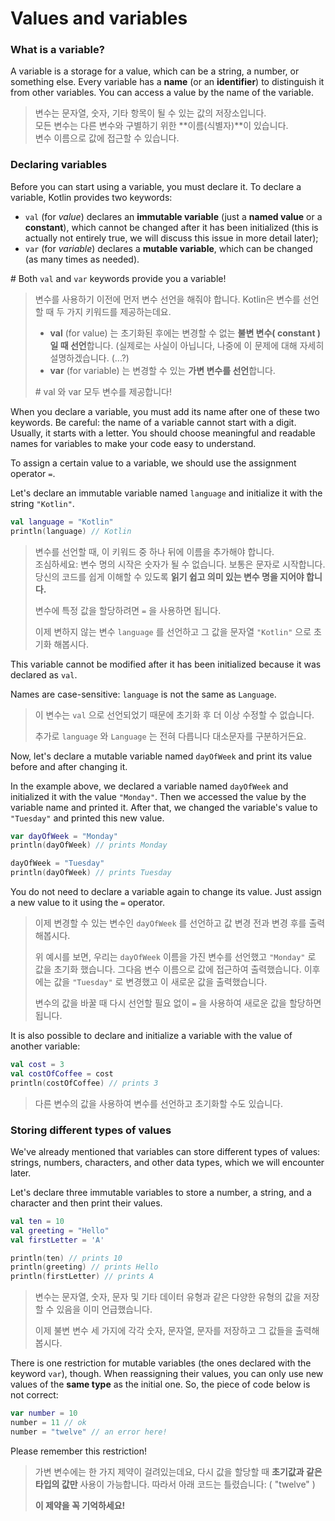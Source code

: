 # Values and variables

### What is a variable?

A variable is a storage for a value, which can be a string, a number, or something else. Every variable has a **name** (or an **identifier**) to distinguish it from other variables. You can access a value by the name of the variable.

> 변수는 문자열, 숫자, 기타 항목이 될 수 있는 값의 저장소입니다.\
> 모든 변수는 다른 변수와 구별하기 위한 **이름(식별자)**이 있습니다.\
> 변수 이름으로 값에 접근할 수 있습니다.

### Declaring variables

Before you can start using a variable, you must declare it. To declare a variable, Kotlin provides two keywords:

* `val` (for _value_) declares an **immutable variable** (just a **named value** or a **constant**), which cannot be changed after it has been initialized (this is actually not entirely true, we will discuss this issue in more detail later);
* `var` (for _variable_) declares a **mutable variable**, which can be changed (as many times as needed).

\# Both `val` and `var` keywords provide you a variable!

> 변수를 사용하기 이전에 먼저 변수 선언을 해줘야 합니다. Kotlin은 변수를 선언할 때  두 가지 키워드를 제공하는데요.
>
> * **val** (for value) 는 초기화된 후에는 변경할 수 없는 **불변 변수( constant )일 때 선언**합니다. (실제로는 사실이 아닙니다, 나중에 이 문제에 대해 자세히 설명하겠습니다. (...?)
> * **var** (for variable) 는 변경할 수 있는 **가변 변수를 선언**합니다.
>
> \# val 와 var 모두 변수를 제공합니다!



When you declare a variable, you must add its name after one of these two keywords. Be careful: the name of a variable cannot start with a digit. Usually, it starts with a letter. You should choose meaningful and readable names for variables to make your code easy to understand.

To assign a certain value to a variable, we should use the assignment operator `=`.

Let's declare an immutable variable named `language` and initialize it with the string `"Kotlin"`.

```kotlin
val language = "Kotlin" 
println(language) // Kotlin
```

> 변수를 선언할 때, 이 키워드 중 하나 뒤에 이름을 추가해야 합니다.\
> 조심하세요: 변수 명의 시작은 숫자가 될 수 없습니다. 보통은 문자로 시작합니다.\
> 당신의 코드를 쉽게 이해할 수 있도록 **읽기 쉽고 의미 있는 변수 명을 지어야 합니다.**
>
> 변수에 특정 값을 할당하려면 `=` 을 사용하면 됩니다.
>
> 이제 변하지 않는 변수 `language` 를 선언하고 그 값을 문자열 `"Kotlin"` 으로 초기화 해봅시다.



This variable cannot be modified after it has been initialized because it was declared as `val`.

Names are case-sensitive: `language` is not the same as `Language`.

> 이 변수는 `val` 으로 선언되었기 때문에 초기화 후 더 이상 수정할 수 없습니다.
>
> 추가로 `language` 와 `Language` 는 전혀 다릅니다 대소문자를 구분하거든요.&#x20;



Now, let's declare a mutable variable named `dayOfWeek` and print its value before and after changing it.

In the example above, we declared a variable named `dayOfWeek` and initialized it with the value `"Monday"`. Then we accessed the value by the variable name and printed it. After that, we changed the variable's value to `"Tuesday"` and printed this new value.

```kotlin
var dayOfWeek = "Monday"
println(dayOfWeek) // prints Monday

dayOfWeek = "Tuesday"
println(dayOfWeek) // prints Tuesday
```

You do not need to declare a variable again to change its value. Just assign a new value to it using the `=` operator.

> 이제 변경할 수 있는 변수인 `dayOfWeek` 를 선언하고 값 변경 전과 변경 후를 출력해봅시다.
>
> 위 예시를 보면, 우리는 `dayOfWeek` 이름을 가진 변수를 선언했고 `"Monday"` 로 값을 초기화 했습니다. 그다음 변수 이름으로 값에 접근하여 출력했습니다. 이후에는 값을 `"Tuesday"` 로 변경했고 이 새로운 값을 출력했습니다.
>
> 변수의 값을 바꿀 때 다시 선언할 필요 없이 `=` 을 사용하여 새로운  값을 할당하면 됩니다.



It is also possible to declare and initialize a variable with the value of another variable:

```kotlin
val cost = 3
val costOfCoffee = cost
println(costOfCoffee) // prints 3
```

> 다른 변수의 값을 사용하여 변수를 선언하고 초기화할 수도 있습니다.

### Storing different types of values

We've already mentioned that variables can store different types of values: strings, numbers, characters, and other data types, which we will encounter later.

Let's declare three immutable variables to store a number, a string, and a character and then print their values.

```kotlin
val ten = 10
val greeting = "Hello"
val firstLetter = 'A'

println(ten) // prints 10
println(greeting) // prints Hello
println(firstLetter) // prints A
```

> 변수는 문자열, 숫자, 문자 및 기타 데이터 유형과 같은 다양한 유형의 값을 저장할 수 있음을 이미 언급했습니다.
>
> 이제 불변 변수 세 가지에 각각 숫자, 문자열, 문자를 저장하고 그 값들을 출력해봅시다.



There is one restriction for mutable variables (the ones declared with the keyword `var`), though. When reassigning their values, you can only use new values of the **same type** as the initial one. So, the piece of code below is not correct:

```kotlin
var number = 10
number = 11 // ok
number = "twelve" // an error here!
```

Please remember this restriction!

> 가변 변수에는 한 가지 제약이 걸려있는데요, 다시 값을 할당할 때 **초기값과 같은 타입의 값만** 사용이 가능합니다. 따라서 아래 코드는 틀렸습니다: ( "twelve" )
>
> **이 제약을 꼭 기억하세요!**







